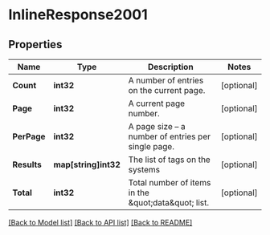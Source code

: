 # InlineResponse2001

## Properties

Name | Type | Description | Notes
------------ | ------------- | ------------- | -------------
**Count** | **int32** | A number of entries on the current page. | [optional] 
**Page** | **int32** | A current page number. | [optional] 
**PerPage** | **int32** | A page size – a number of entries per single page. | [optional] 
**Results** | **map[string]int32** | The list of tags on the systems | [optional] 
**Total** | **int32** | Total number of items in the \&quot;data\&quot; list. | [optional] 

[[Back to Model list]](../README.md#documentation-for-models) [[Back to API list]](../README.md#documentation-for-api-endpoints) [[Back to README]](../README.md)


